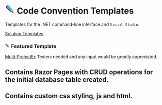 # ![](/Assets/github-image32x32.png) Code Convention Templates
Templates for the .NET command-line interface and `Visual Studio`.

[Solution Templates](https://github.com/bboy77/Templates/tree/main/SolutionTemplates)

### ![](https://github.com/bboy77/Templates/blob/main/Assets/github-image16x16.png) Featured Template
[Multi-ProjectEx](https://github.com/bboy77/Templates/tree/main/SolutionTemplates/Content/Multi-ProjectEx)
Testers needed and any input would be greatly appreciated.
## Contains Razor Pages with CRUD operations for the initial database table created.<br/>
## Contains custom css styling, js and html.


 
